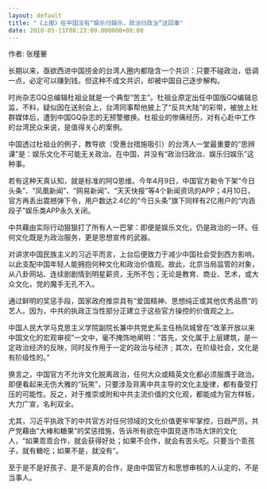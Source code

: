 ```yaml
---
layout: default
title: "《上报》在中国没有“娱乐归娱乐，政治归政治”这回事"
date: 2018-05-11T08:23:09.000000+08:00
---
```


作者: 张槿籇

长期以来，亟欲西进中国捞金的台湾人圈内都隐含一个共识：只要不碰政治，低调一点，必定可以赚到钱。但这种不成文共识，却被中国自己逐步解构。

时尚杂志GQ总编辑杜祖业就是一个典型“苦主”。杜祖业原定出任中国版GQ编辑总监，不料，疑似因在送别会上，台湾同事帮他披上了“反共大陆”的彩带，被放上社群媒体后，遭到中国GQ杂志的无预警撤换。杜祖业的惨痛经历，对有心赴中工作的台湾民众来说，是值得关心的案例。

中国透过杜祖业的例子，教导欲（受惠台措施吸引）的台湾人一堂最重要的“思辨课”是：娱乐文化不可能无关政治。在中国，并没有“政治归政治、娱乐归娱乐”这种事。

若有这种天真认知，就是标准的阿Q思维。今年4月9日，中国官方勒令下架“今日头条”、“凤凰新闻”、“网易新闻”、“天天快报”等4个新闻资讯的APP；4月10日，官方再丢出震撼弹下令，用户数达2.4亿的“今日头条”旗下同样有2亿用户的“内涵段子”娱乐类APP永久关闭。

中共藉由实际行动狠狠打了所有人一巴掌：即便是娱乐文化，仍是政治的一环。任何文化既是为政治服务，更是思想宣传的武器。

对讲求中国民族主义的习近平而言，上台后便致力于减少中国社会受到西方影响，以此支配中国年轻人能拥抱何种文化和政治价值观。故此，北京当局监管的对象，从八卦网站、连续剧剧情到明星薪资，无所不包；无论是教育、商业、艺术，或大众文化，党的魔手无孔不入。

通过鲜明的奖惩手段，国家政府推崇具有“爱国精神、思想纯正或其他优秀品质”的艺人。因为，中共的执政正当性部分正建立于这些官方操控的价值观之上。

中国人民大学马克思主义学院副院长兼中共党史系主任杨凤城曾在“改革开放以来中国文化的宏观审视”一文中，毫不掩饰地阐明：“首先，文化属于上层建筑，是一定政治经济的反映，同时反作用于一定的政治与经济﹔其次，在阶级社会，文化是有阶级性的。”

换言之，中国官方不允许文化脱离政治，任何大众或精英文化都必须服膺于政治。即便看起来无伤大雅的“玩笑”，只要涉及背离中共主导的文化主旋律，都有备受打压的可能性。反之，对于推崇或附和中共主流价值的文化观，都能成为官方样板，大力广宣，名利双全。

尤其，习近平执政下的中共官方对任何领域的文化价值更牢牢掌控，日趋严厉。共产党藉由“大棒和糖果”的奖惩措施，告诉所有欲在中国竞逐市场大饼的文化人，“如果乖乖合作，就会获得好处；如果不合作，就会有苦头吃。只要当个乖孩子，就有糖吃；如果不是，就没有”。

至于是不是好孩子、是不是真的合作，是由中国官方和思想审核的人认定的，不是当事人。

